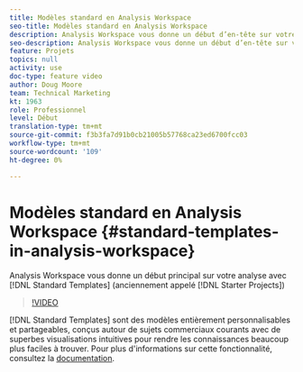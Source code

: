 ```yaml
---
title: Modèles standard en Analysis Workspace
seo-title: Modèles standard en Analysis Workspace
description: Analysis Workspace vous donne un début d’en-tête sur votre analyse avec les modèles standard (anciennement appelés projets de démarrage).
seo-description: Analysis Workspace vous donne un début d’en-tête sur votre analyse avec les modèles standard (anciennement appelés projets de démarrage).
feature: Projets
topics: null
activity: use
doc-type: feature video
author: Doug Moore
team: Technical Marketing
kt: 1963
role: Professionnel
level: Début
translation-type: tm+mt
source-git-commit: f3b3fa7d91b0cb21005b57768ca23ed6700fcc03
workflow-type: tm+mt
source-wordcount: '109'
ht-degree: 0%

---
```



# Modèles standard en Analysis Workspace {#standard-templates-in-analysis-workspace}

Analysis Workspace vous donne un début principal sur votre analyse avec [!DNL Standard Templates] (anciennement appelé [!DNL Starter Projects])

>[!VIDEO](https://video.tv.adobe.com/v/23960/?quality=12)

[!DNL Standard Templates] sont des modèles entièrement personnalisables et partageables, conçus autour de sujets commerciaux courants avec de superbes visualisations intuitives pour rendre les connaissances beaucoup plus faciles à trouver. Pour plus d&#39;informations sur cette fonctionnalité, consultez la [documentation](https://marketing.adobe.com/resources/help/en_US/analytics/analysis-workspace/starter_projects.html).
